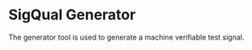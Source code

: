 SigQual Generator
=================

The generator tool is used to generate a machine verifiable test signal.
